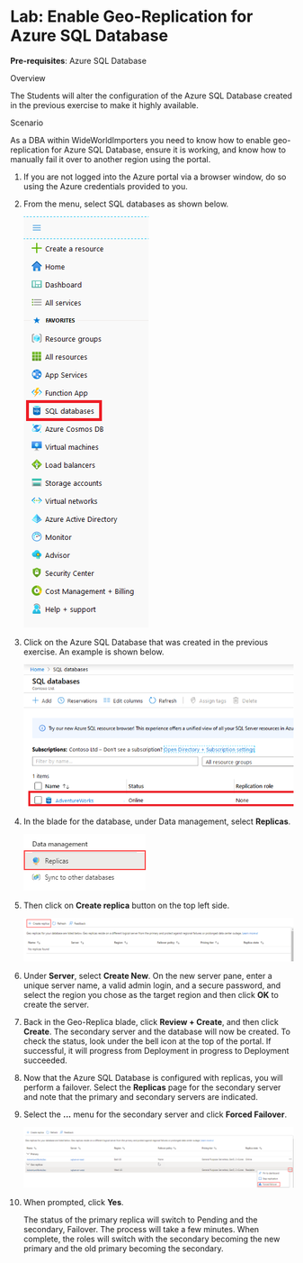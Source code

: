 # Lab: Enable Geo-Replication for Azure SQL Database

**Pre-requisites**: Azure SQL Database

Overview

The Students will alter the configuration of the Azure SQL Database created in the previous exercise to make it highly available.

Scenario

As a DBA within WideWorldImporters you need to know how to enable geo-replication for Azure SQL Database, ensure it is working, and know how to manually fail it over to another region using the portal.


1. If you are not logged into the Azure portal via a browser window, do so using the Azure credentials provided to you.

2. From the menu, select SQL databases as shown below.

	![Picture 16](images/dp-3300-module-77-lab-01.png)

3. Click on the Azure SQL Database that was created  in the previous exercise. An example is shown below.

	![Picture 17](images/dp-3300-module-77-lab-02.png)

4. In the blade for the database, under Data management, select **Replicas**.

	![Picture 18](images/dp-3300-module-77-lab-03.png)

5. Then click on **Create replica** button on the top left side.

	![Picture 20](images/dp-3300-module-77-lab-05.png)

6. Under **Server**, select **Create New**. On the new server pane, enter a unique server name, a valid admin login, and a secure password, and select the region you chose as the target region and then click **OK** to create the server.

7. Back in the Geo-Replica blade, click **Review + Create**, and then click **Create**. The secondary server and the database will now be created. To check the status, look under the bell icon at the top of the portal. If successful, it will progress from Deployment in progress to Deployment succeeded.

8. Now that the Azure SQL Database is configured with replicas, you will perform a failover. Select the **Replicas** page for the secondary server and note that the primary and secondary servers are indicated.

9. Select the **...** menu for the secondary server and click **Forced Failover**.

	![Picture 28](images/dp-3300-module-77-lab-10.png)

10. When prompted, click **Yes**. 

	The status of the primary replica will switch to Pending and the secondary, Failover. The process will take a few minutes. When complete, the roles will switch with the secondary becoming the new primary and the old primary becoming the secondary.

